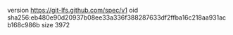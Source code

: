 version https://git-lfs.github.com/spec/v1
oid sha256:eb480e90d20937b08ee33a336f388287633df2ffba16c218aa931acb168c986b
size 3972
